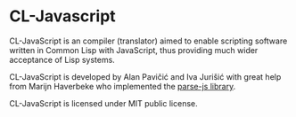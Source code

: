 CL-Javascript
=============

CL-JavaScript is an compiler (translator) aimed to enable scripting
software written in Common Lisp with JavaScript, thus providing much
wider acceptance of Lisp systems.

CL-JavaScript is developed by Alan Pavičić and Iva Jurišić with great
help from Marijn Haverbeke who implemented the [parse-js
library](http://marijn.haverbeke.nl/parse-js/).

CL-JavaScript is licensed under MIT public license.
